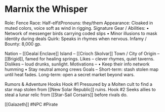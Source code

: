 # Marnix the Whisper

Role: Fence
Race: Half-elf\tPronouns: they/them
Appearance: Cloaked in muted colors, voice soft as wind in rigging.
Signature Gear / Abilities:
• Network of messenger birds carrying coded slips
• Minor illusions to mask identity during deals
Quirk: Speaks in rhymes when nervous.
Infamy / Bounty: 8,000 gp.

Nation – [[Gealaí Enclave]]
Island – [[Críoch Skolvar]]
Town / City of Origin – [[Brigid]], famed for healing springs.
Likes – clever rhymes, quiet taverns.
Dislikes – loud drunks, sunlight.
Motivations –
• Keep their info network humming
• Stay neutral among crews
Goals –
Short-term: stash stolen map until heat fades.
Long-term: open a secret market beyond wars.

Rumors & Adventure Hooks
Hook #1 Pressured by a Molten cult to find a star map stolen from [[New Solar Republic]] ruins.
Hook #2 Seeks allies to steal a lunar relic from [[Star-Sail Corsairs]] before rivals do.

[[Galazeth]] #NPC #Pirate
